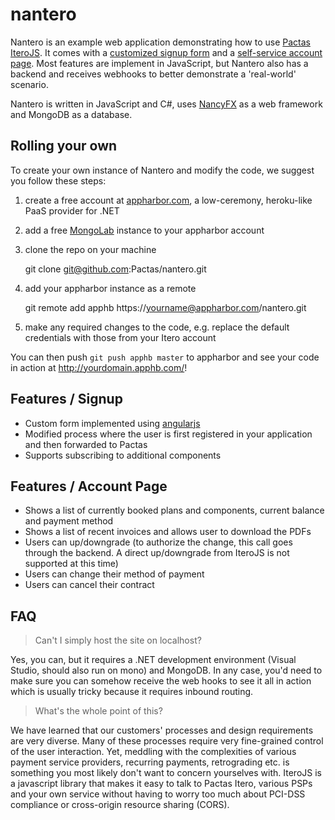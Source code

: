 nantero
=======

Nantero is an example web application demonstrating how to use [Pactas IteroJS](http://www.pactas.com). It comes with a [customized signup form](http://nantero.apphb.com/) and a [self-service account page](http://nantero.apphb.com/account). Most features are implement in JavaScript, but Nantero also has a backend and receives webhooks to better demonstrate a 'real-world' scenario.

Nantero is written in JavaScript and C#, uses [NancyFX](http://nancyfx.org) as a web framework and MongoDB as a database. 

Rolling your own
----------
To create your own instance of Nantero and modify the code, we suggest you follow these steps:

 1. create a free account at [appharbor.com](http://www.appharbor.com), a low-ceremony, heroku-like PaaS provider for .NET
 2. add a free [MongoLab](http://www.mongolab.com) instance to your appharbor account
 3. clone the repo on your machine

    git clone git@github.com:Pactas/nantero.git

 4. add your appharbor instance as a remote

    git remote add apphb https://yourname@appharbor.com/nantero.git

5. make any required changes to the code, e.g. replace the default credentials with those from your Itero account

You can then push `git push apphb master` to appharbor and see your code in action at http://yourdomain.apphb.com/!

Features / Signup
-----------
 - Custom form implemented using [angularjs](http://www.angularjs.org)
 - Modified process where the user is first registered in your application and then forwarded to Pactas
 - Supports subscribing to additional components

Features / Account Page
-------
 - Shows a list of currently booked plans and components, current balance and payment method
 - Shows a list of recent invoices and allows user to download the PDFs
 - Users can up/downgrade (to authorize the change, this call goes through the backend. A direct up/downgrade from IteroJS is not supported at this time)
 - Users can change their method of payment
 - Users can cancel their contract

FAQ
---

> Can't I simply host the site on localhost?

Yes, you can, but it requires a .NET development environment (Visual Studio, should also run on mono) and MongoDB. In any case, you'd need to make sure you can somehow receive the web hooks to see it all in action which is usually tricky because it requires inbound routing.

> What's the whole point of this?

We have learned that our customers' processes and design requirements are very diverse. Many of these processes require very fine-grained control of the user interaction. Yet, meddling with the complexities of various payment service providers, recurring payments, retrograding etc. is something you most likely don't want to concern yourselves with. IteroJS is a javascript library that makes it easy to talk to Pactas Itero, various PSPs and your own service without having to worry too much about PCI-DSS compliance or cross-origin resource sharing (CORS).
